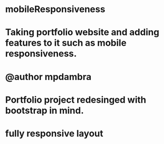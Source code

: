 # mobileResponsiveness
# Taking portfolio website and adding features to it such as mobile responsiveness.
# @author mpdambra
# Portfolio project redesinged with bootstrap in mind.
# fully responsive layout